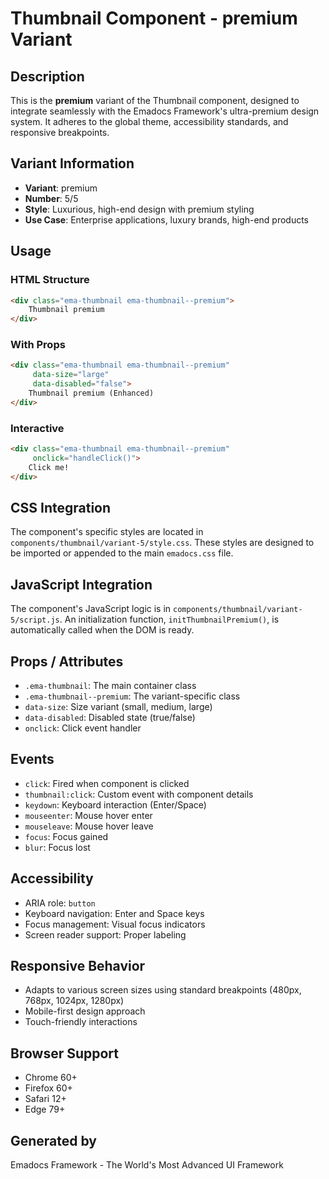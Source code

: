 # Thumbnail Component - premium Variant

## Description
This is the **premium** variant of the Thumbnail component, designed to integrate seamlessly with the Emadocs Framework's ultra-premium design system. It adheres to the global theme, accessibility standards, and responsive breakpoints.

## Variant Information
- **Variant**: premium
- **Number**: 5/5
- **Style**: Luxurious, high-end design with premium styling
- **Use Case**: Enterprise applications, luxury brands, high-end products

## Usage

### HTML Structure
```html
<div class="ema-thumbnail ema-thumbnail--premium">
    Thumbnail premium
</div>
```

### With Props
```html
<div class="ema-thumbnail ema-thumbnail--premium" 
     data-size="large" 
     data-disabled="false">
    Thumbnail premium (Enhanced)
</div>
```

### Interactive
```html
<div class="ema-thumbnail ema-thumbnail--premium" 
     onclick="handleClick()">
    Click me!
</div>
```

## CSS Integration
The component's specific styles are located in `components/thumbnail/variant-5/style.css`. These styles are designed to be imported or appended to the main `emadocs.css` file.

## JavaScript Integration
The component's JavaScript logic is in `components/thumbnail/variant-5/script.js`. An initialization function, `initThumbnailPremium()`, is automatically called when the DOM is ready.

## Props / Attributes
- `.ema-thumbnail`: The main container class
- `.ema-thumbnail--premium`: The variant-specific class
- `data-size`: Size variant (small, medium, large)
- `data-disabled`: Disabled state (true/false)
- `onclick`: Click event handler

## Events
- `click`: Fired when component is clicked
- `thumbnail:click`: Custom event with component details
- `keydown`: Keyboard interaction (Enter/Space)
- `mouseenter`: Mouse hover enter
- `mouseleave`: Mouse hover leave
- `focus`: Focus gained
- `blur`: Focus lost

## Accessibility
- ARIA role: `button`
- Keyboard navigation: Enter and Space keys
- Focus management: Visual focus indicators
- Screen reader support: Proper labeling

## Responsive Behavior
- Adapts to various screen sizes using standard breakpoints (480px, 768px, 1024px, 1280px)
- Mobile-first design approach
- Touch-friendly interactions

## Browser Support
- Chrome 60+
- Firefox 60+
- Safari 12+
- Edge 79+

## Generated by
Emadocs Framework - The World's Most Advanced UI Framework

